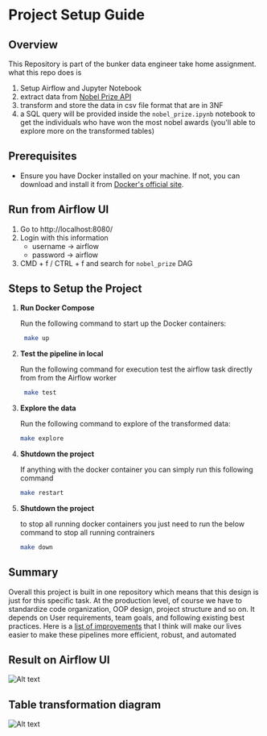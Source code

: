 # Project Setup Guide

## Overview
This Repository is part of the bunker data engineer take home assignment. what this repo does is
1. Setup Airflow and Jupyter Notebook
2. extract data from [Nobel Prize API](https://app.swaggerhub.com/apis/NobelMedia/NobelMasterData/2.1#/default/get_nobelPrizes)
2. transform and store the data in csv file format that are in 3NF
3. a SQL query will be provided inside the `nobel_prize.ipynb` notebook to get the individuals who have won the most nobel awards (you'll able to explore more on the transformed tables)

## Prerequisites

- Ensure you have Docker installed on your machine. If not, you can download and install it from [Docker's official site](https://www.docker.com/products/docker-desktop).

## Run from Airflow UI
1. Go to http://localhost:8080/
2. Login with this information
    - username -> airflow
    - password -> airflow
3. CMD + f / CTRL + f and search for `nobel_prize` DAG

## Steps to Setup the Project

1. **Run Docker Compose**
   
   Run the following command to start up the Docker containers:
   ```sh
    make up
2. **Test the pipeline in local**

   Run the following command for execution test the airflow task directly from from the Airflow worker
   ```sh
    make test
    ```
3. **Explore the data**
   
    Run the following command to explore of the transformed data:
    ```sh
    make explore
4. **Shutdown the project**

    If anything with the docker container you can simply run this following command
    ```sh
    make restart
    ```
5. **Shutdown the project**

    to stop all running docker containers you just need to run the below command to stop all running contrainers
    ```sh
    make down
    ```
## Summary
Overall this project is built in one repository which means that this design is just for this specific task. At the production level, of course we have to standardize code organization, OOP design, project structure and so on. It depends on User requirements, team goals, and following existing best practices. Here is a [list of improvements](ROADMAP.md) that I think will make our lives easier to make these pipelines more efficient, robust, and automated 

## Result on Airflow UI
![Alt text](./asset/Screenshot%202024-06-14%20at%2013.10.41.png)

## Table transformation diagram
![Alt text](./asset/Untitled-2024-02-04-1026.png)

